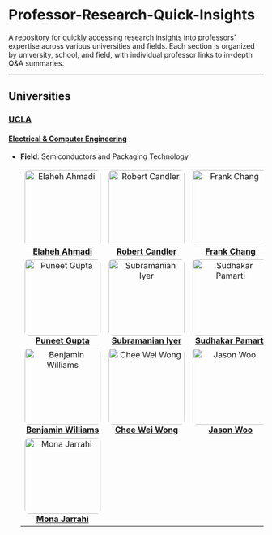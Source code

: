 # Professor-Research-Quick-Insights

A repository for quickly accessing research insights into professors' expertise across various universities and fields. Each section is organized by university, school, and field, with individual professor links to in-depth Q&A summaries.

---

## Universities

### [UCLA](https://www.ucla.edu/)

#### [Electrical & Computer Engineering](https://www.ee.ucla.edu/ucla-ee-research/)

- **Field**: Semiconductors and Packaging Technology

  <table>
    <tr>
      <td align="center">
        <a href="research-quickview/ucla/ece/elaheh-ahmadi/research-overview.md">
          <img src="research-quickview/ucla/ece/elaheh-ahmadi/elaheh-ahmadi-profile.png" width="150" style="border-radius: 8px;" alt="Elaheh Ahmadi"><br>
          <b>Elaheh Ahmadi</b>
        </a>
      </td>
      <td align="center">
        <a href="research-quickview/ucla/ece/robert-candler/research-overview.md">
          <img src="research-quickview/ucla/ece/robert-candler/robert-candler-profile.png" width="150" style="border-radius: 8px;" alt="Robert Candler"><br>
          <b>Robert Candler</b>
        </a>
      </td>
      <td align="center">
        <a href="research-quickview/ucla/ece/frank-chang/research-overview.md">
          <img src="research-quickview/ucla/ece/frank-chang/frank-chang-profile.png" width="150" style="border-radius: 8px;" alt="Frank Chang"><br>
          <b>Frank Chang</b>
        </a>
      </td>
      <td align="center">
        <a href="research-quickview/ucla/ece/sam-emamjinejad/research-overview.md">
          <img src="research-quickview/ucla/ece/sam-emamjinejad/sam-emamjinejad-profile.png" width="150" style="border-radius: 8px;" alt="Sam Emamjinejad"><br>
          <b>Sam Emamjinejad</b>
        </a>
      </td>
    </tr>
    <tr>
      <td align="center">
        <a href="research-quickview/ucla/ece/puneet-gupta/research-overview.md">
          <img src="research-quickview/ucla/ece/puneet-gupta/puneet-gupta-profile.png" width="150" style="border-radius: 8px;" alt="Puneet Gupta"><br>
          <b>Puneet Gupta</b>
        </a>
      </td>
      <td align="center">
        <a href="research-quickview/ucla/ece/subramanian-iyer/research-overview.md">
          <img src="research-quickview/ucla/ece/subramanian-iyer/subramanian-iyer-profile.png" width="150" style="border-radius: 8px;" alt="Subramanian Iyer"><br>
          <b>Subramanian Iyer</b>
        </a>
      </td>
      <td align="center">
        <a href="research-quickview/ucla/ece/sudhakar-pamarti/research-overview.md">
          <img src="research-quickview/ucla/ece/sudhakar-pamarti/sudhakar-pamarti-profile.png" width="150" style="border-radius: 8px;" alt="Sudhakar Pamarti"><br>
          <b>Sudhakar Pamarti</b>
        </a>
      </td>
      <td align="center">
        <a href="research-quickview/ucla/ece/kang-wang/research-overview.md">
          <img src="research-quickview/ucla/ece/kang-wang/kang-wang-profile.png" width="150" style="border-radius: 8px;" alt="Kang L. Wang"><br>
          <b>Kang L. Wang</b>
        </a>
      </td>
    </tr>
    <tr>
      <td align="center">
        <a href="research-quickview/ucla/ece/benjamin-williams/research-overview.md">
          <img src="research-quickview/ucla/ece/benjamin-williams/benjamin-williams-profile.png" width="150" style="border-radius: 8px;" alt="Benjamin Williams"><br>
          <b>Benjamin Williams</b>
        </a>
      </td>
      <td align="center">
        <a href="research-quickview/ucla/ece/chee-wei-wong/research-overview.md">
          <img src="research-quickview/ucla/ece/chee-wei-wong/chee-wei-wong-profile.png" width="150" style="border-radius: 8px;" alt="Chee Wei Wong"><br>
          <b>Chee Wei Wong</b>
        </a>
      </td>
      <td align="center">
        <a href="research-quickview/ucla/ece/jason-woo/research-overview.md">
          <img src="research-quickview/ucla/ece/jason-woo/jason-woo-profile.png" width="150" style="border-radius: 8px;" alt="Jason Woo"><br>
          <b>Jason Woo</b>
        </a>
      </td>
      <td align="center">
        <a href="research-quickview/ucla/ece/ken-yang/research-overview.md">
          <img src="research-quickview/ucla/ece/ken-yang/ken-yang-profile.png" width="150" style="border-radius: 8px;" alt="C. K. 'Ken' Yang"><br>
          <b>C. K. "Ken" Yang</b>
        </a>
      </td>
    </tr>
    <tr>
      <td align="center">
        <a href="research-quickview/ucla/ece/mona-jarrahi/research-overview.md">
          <img src="research-quickview/ucla/ece/mona-jarrahi/mona-jarrahi-profile.png" width="150" style="border-radius: 8px;" alt="Mona Jarrahi"><br>
          <b>Mona Jarrahi</b>
        </a>
      </td>
    </tr>
  </table>

